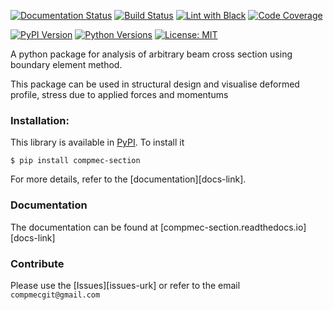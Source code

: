 [![Documentation Status][docs-img]][docs-url]
[![Build Status][build-img]][build-url]
[![Lint with Black][lintblack-img]][lintblack-url]
[![Code Coverage][coverage-img]][coverage-url]

[![PyPI Version][pypi-img]][pypi-url]
[![Python Versions][pyversions-img]][pyversions-url]
[![License: MIT][license-img]][license-url]


A python package for analysis of arbitrary beam cross section using boundary element method.

This package can be used in structural design and visualise deformed profile, stress due to applied forces and momentums

### Installation:

This library is available in [PyPI][pypi-url]. To install it

```
$ pip install compmec-section
```

For more details, refer to the [documentation][docs-link].

### Documentation

The documentation can be found at [compmec-section.readthedocs.io][docs-link]


### Contribute

Please use the [Issues][issues-urk] or refer to the email ```compmecgit@gmail.com```

<!-- Badges: -->

[lintblack-img]: https://github.com/compmec/section-properties/actions/workflows/black.yaml/badge.svg
[lintblack-url]: https://github.com/compmec/section-properties/actions/workflows/black.yaml
[docs-img]: https://readthedocs.org/projects/compmec-section/badge/?version=latest
[docs-url]: https://compmec-section.readthedocs.io/en/latest/?badge=latest
[pypi-img]: https://img.shields.io/pypi/v/compmec-section
[pypi-url]: https://pypi.org/project/compmec-section/
[build-img]: https://github.com/compmec/section-properties/actions/workflows/build.yaml/badge.svg
[build-url]: https://github.com/compmec/section-properties/actions/workflows/build.yaml
[coverage-img]: https://codecov.io/gh/compmec/section-properties/branch/main/graph/badge.svg?token=vfGMPe9W3I
[coverage-url]: https://codecov.io/gh/compmec/section-properties
[pyversions-img]: https://img.shields.io/pypi/pyversions/compmec-section.svg?style=flat-square
[pyversions-url]: https://pypi.org/project/compmec-section/
[license-img]: https://img.shields.io/pypi/l/ansicolortags.svg
[license-url]: https://github.com/compmec/section-properties/blob/main/LICENSE.md
[pypi-url]: https://pypi.org/project/compmec-section/
[issues-url]: https://github.com/compmec/section-properties/issues
